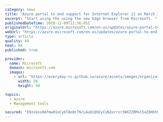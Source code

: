 ```yaml
---
category: news
title: "Azure portal to end support for Internet Explorer 11 on March 31, 2021"
excerpt: "Start using the using the new Edge browser from Microsoft. "
publishedDateTime: 2020-12-09T21:36:05Z
originalUrl: "https://azure.microsoft.com/en-us/updates/azure-portal-to-end-support-for-internet-explorer-11-on-march-31-2021/"
webUrl: "https://azure.microsoft.com/en-us/updates/azure-portal-to-end-support-for-internet-explorer-11-on-march-31-2021/"
type: article
quality: 84
heat: 84
published: true

provider:
  name: Microsoft
  domain: microsoft.com
  images:
    - url: "https://everyday-cc.github.io/azure/assets/images/organizations/microsoft.com-50x50.jpg"
      width: 50
      height: 50

topics:
  - Azure
  - Management tools

secured: "E9zxGssRAfmw01oCybTAoQ+TN/LAu8iQhEyCuN2orrsr3WXZZRMsC5aZ8HXh9wwMhYVXsKPgK5ugwUi+J7ROsgHhbIcnZLmmW5UYlDw0JEYOB3bhuJ8B6+dGkKg6vOr1Bmx1tbs5UXmAmO/FgjPWQb1SOi8lcKwvYd0XF/pQCvxsJFerysGT1Sm5xbL02Gi1wd2x9TgLRkNlpHZjeMPtrjMsXB+zu4Lq6G2F8s4rq8SYlvOZZFliczdlkKBRXbhnTgwOsQw8a8IP3Nf/sLyXZfdCY3uJv8O3KHhsOVByTly54l5IgCBQ0JoSeOIe1BoL0dID4b0KCHXPMoJ/A0IuzjfViw0JKYfsS+u+GYqAcLs=;EFQXiolNrgmfcRRgg7qcJw=="
---
```


